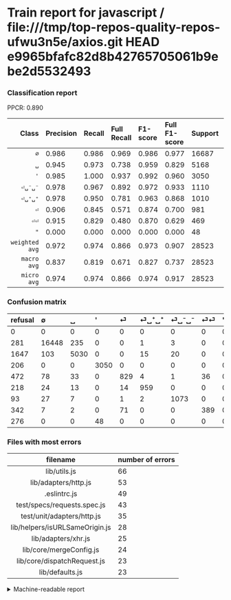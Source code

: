 # Train report for javascript / file:///tmp/top-repos-quality-repos-ufwu3n5e/axios.git HEAD e9965bfafc82d8b42765705061b9ebe2d5532493

### Classification report

PPCR: 0.890

| Class | Precision | Recall | Full Recall | F1-score | Full F1-score | Support | Full Support | PPCR |
|------:|:----------|:-------|:------------|:---------|:---------|:--------|:-------------|:-----|
| `∅` | 0.986| 0.986| 0.969| 0.986| 0.977| 16687| 16968| 0.983 |
| `␣` | 0.945| 0.973| 0.738| 0.959| 0.829| 5168| 6815| 0.758 |
| `'` | 0.985| 1.000| 0.937| 0.992| 0.960| 3050| 3256| 0.937 |
| `⏎␣⁻␣⁻` | 0.978| 0.967| 0.892| 0.972| 0.933| 1110| 1203| 0.923 |
| `⏎␣⁺␣⁺` | 0.978| 0.950| 0.781| 0.963| 0.868| 1010| 1228| 0.822 |
| `⏎` | 0.906| 0.845| 0.571| 0.874| 0.700| 981| 1453| 0.675 |
| `⏎⏎` | 0.915| 0.829| 0.480| 0.870| 0.629| 469| 811| 0.578 |
| `"` | 0.000| 0.000| 0.000| 0.000| 0.000| 48| 324| 0.148 |
| `weighted avg` | 0.972| 0.974| 0.866| 0.973| 0.907| 28523| 32058| 0.890 |
| `macro avg` | 0.837| 0.819| 0.671| 0.827| 0.737| 28523| 32058| 0.890 |
| `micro avg` | 0.974| 0.974| 0.866| 0.974| 0.917| 28523| 32058| 0.890 |

### Confusion matrix

|refusal|  ∅| ␣| '| ⏎| ⏎␣⁺␣⁺| ⏎␣⁻␣⁻| ⏎⏎| "| 
|:---|:---|:---|:---|:---|:---|:---|:---|:---|
|0 |0 |0 |0 |0 |0 |0 |0 |0 |
|281 |16448 |235 |0 |0 |1 |3 |0 |0 |
|1647 |103 |5030 |0 |0 |15 |20 |0 |0 |
|206 |0 |0 |3050 |0 |0 |0 |0 |0 |
|472 |78 |33 |0 |829 |4 |1 |36 |0 |
|218 |24 |13 |0 |14 |959 |0 |0 |0 |
|93 |27 |7 |0 |1 |2 |1073 |0 |0 |
|342 |7 |2 |0 |71 |0 |0 |389 |0 |
|276 |0 |0 |48 |0 |0 |0 |0 |0 |

### Files with most errors

| filename | number of errors|
|:----:|:-----|
| lib/utils.js | 66 |
| lib/adapters/http.js | 53 |
| .eslintrc.js | 49 |
| test/specs/requests.spec.js | 43 |
| test/unit/adapters/http.js | 35 |
| lib/helpers/isURLSameOrigin.js | 28 |
| lib/adapters/xhr.js | 25 |
| lib/core/mergeConfig.js | 24 |
| lib/core/dispatchRequest.js | 23 |
| lib/defaults.js | 23 |

<details>
    <summary>Machine-readable report</summary>
```json
{
  "cl_report": {"\"": {"f1-score": 0.0, "precision": 0.0, "recall": 0.0, "support": 48}, "\u0027": {"f1-score": 0.9921925829538062, "precision": 0.9845061329890252, "recall": 1.0, "support": 3050}, "macro avg": {"f1-score": 0.8271844812897002, "precision": 0.8365841787982364, "recall": 0.8187033345677697, "support": 28523}, "micro avg": {"f1-score": 0.9738807278336781, "precision": 0.9738807278336781, "recall": 0.9738807278336781, "support": 28523}, "weighted avg": {"f1-score": 0.9728843578185858, "precision": 0.9721335172870516, "recall": 0.9738807278336781, "support": 28523}, "\u2205": {"f1-score": 0.9856774734823516, "precision": 0.9856774734823516, "recall": 0.9856774734823516, "support": 16687}, "\u23ce": {"f1-score": 0.8744725738396624, "precision": 0.9060109289617486, "recall": 0.8450560652395515, "support": 981}, "\u23ce\u23ce": {"f1-score": 0.8702460850111858, "precision": 0.9152941176470588, "recall": 0.8294243070362474, "support": 469}, "\u23ce\u2423\u207a\u2423\u207a": {"f1-score": 0.9633350075339027, "precision": 0.9775739041794088, "recall": 0.9495049504950495, "support": 1010}, "\u23ce\u2423\u207b\u2423\u207b": {"f1-score": 0.9723606705935659, "precision": 0.9781221513217867, "recall": 0.9666666666666667, "support": 1110}, "\u2423": {"f1-score": 0.9591914569031273, "precision": 0.9454887218045113, "recall": 0.973297213622291, "support": 5168}},
  "cl_report_full": {"\"": {"f1-score": 0.0, "precision": 0.0, "recall": 0.0, "support": 324}, "\u0027": {"f1-score": 0.9600251809883538, "precision": 0.9845061329890252, "recall": 0.9367321867321867, "support": 3256}, "macro avg": {"f1-score": 0.73717602938109, "precision": 0.8365841787982364, "recall": 0.6709054918181313, "support": 32058}, "micro avg": {"f1-score": 0.9170532014988197, "precision": 0.9738807278336781, "recall": 0.8664919832803044, "support": 32058}, "weighted avg": {"f1-score": 0.9070237554825102, "precision": 0.9610678173848699, "recall": 0.8664919832803044, "support": 32058}, "\u2205": {"f1-score": 0.9774476303669589, "precision": 0.9856774734823516, "recall": 0.9693540782649693, "support": 16968}, "\u23ce": {"f1-score": 0.700168918918919, "precision": 0.9060109289617486, "recall": 0.5705437026841018, "support": 1453}, "\u23ce\u23ce": {"f1-score": 0.6294498381877022, "precision": 0.9152941176470588, "recall": 0.4796547472256473, "support": 811}, "\u23ce\u2423\u207a\u2423\u207a": {"f1-score": 0.8682661837935718, "precision": 0.9775739041794088, "recall": 0.7809446254071661, "support": 1228}, "\u23ce\u2423\u207b\u2423\u207b": {"f1-score": 0.9330434782608696, "precision": 0.9781221513217867, "recall": 0.8919368246051538, "support": 1203}, "\u2423": {"f1-score": 0.8290070045323443, "precision": 0.9454887218045113, "recall": 0.7380777696258254, "support": 6815}},
  "ppcr": 0.8897311123588496
}
```
</details>
